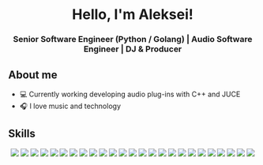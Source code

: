 <h1 align="center"> Hello, I'm Aleksei! </h1>
<h3 align="center"> Senior Software Engineer (Python / Golang) | Audio Software Engineer | DJ & Producer </h3>

<h2>About me</h2>
<ul>
    <li> 💻 Currently working developing audio plug-ins with C++ and JUCE </li>
    <li> 🎧 I love music and technology </li>
</ul>

<h2> Skills </h2>
<div align="center">

<!-- Python -->
<img src="https://img.shields.io/badge/Python-black?style=for-the-badge&logo=python&logoColor=white&color=grey">
<!-- Golang -->
<img src="https://img.shields.io/badge/Golang-black?style=for-the-badge&logo=go&logoColor=white&color=grey">
<!-- NodeJS -->
<img src="https://img.shields.io/badge/NodeJS-black?style=for-the-badge&logo=node.js&logoColor=white&color=grey">
<!-- Typescript -->
<img src="https://img.shields.io/badge/Typescript-black?style=for-the-badge&logo=typescript&logoColor=white&color=grey">
<!-- MongoDB -->
<img src="https://img.shields.io/badge/MongoDB-black?style=for-the-badge&logo=mongodb&logoColor=white&color=grey">
<!-- PostgreSQL -->
<img src="https://img.shields.io/badge/PostgreSQL-black?style=for-the-badge&logo=postgresql&logoColor=white&color=grey">
<!-- ArangoDB -->
<img src="https://img.shields.io/badge/ArangoDB-black?style=for-the-badge&logo=arangodb&logoColor=white&color=grey">
<!-- React JS -->
<img src="https://img.shields.io/badge/ReactJS-Black?style=for-the-badge&logo=react&logoColor=white&color=grey">
<!-- Redis -->
<img src="https://img.shields.io/badge/Redis-black?style=for-the-badge&logo=redis&logoColor=white&color=grey">
<!-- FastAPI -->
<img src="https://img.shields.io/badge/FastAPI-black?style=for-the-badge&logo=fastapi&logoColor=white&color=grey">
<!-- Django -->
<img src="https://img.shields.io/badge/Django-Black?style=for-the-badge&logo=django&logoColor=white&color=grey">
<!-- Flask -->
<img src="https://img.shields.io/badge/Flask-Black?style=for-the-badge&logo=flask&logoColor=white&color=grey">
<!-- Ray -->
<img src="https://img.shields.io/badge/Ray-black?style=for-the-badge&logo=ray&logoColor=white&color=grey">
<!-- Pandas -->
<img src="https://img.shields.io/badge/Pandas-black?style=for-the-badge&logo=pandas&logoColor=white&color=grey">
<!-- Polars -->
<img src="https://img.shields.io/badge/Polars-Black?style=for-the-badge&logo=polars&logoColor=white&color=grey">
<!-- DuckDB -->
<img src="https://img.shields.io/badge/DuckDB-Black?style=for-the-badge&logo=duckdb&logoColor=white&color=grey">
<!-- Sqlite -->
<img src="https://img.shields.io/badge/Sqlite-Black?style=for-the-badge&logo=sqlite&logoColor=white&color=grey">
<!-- Docker -->
<img src="https://img.shields.io/badge/Docker-Black?style=for-the-badge&logo=docker&logoColor=white&color=grey">
<!-- Kubernetes -->
<img src="https://img.shields.io/badge/Kubernetes-Black?style=for-the-badge&logo=kubernetes&logoColor=white&color=grey">
<!-- AWS -->
<img src="https://img.shields.io/badge/AWS-Black?style=for-the-badge&logo=amazon%20web%20services&logoColor=white&color=grey">
<!-- Google Cloud -->
<img src="https://img.shields.io/badge/Google%20Cloud-Black?style=for-the-badge&logo=google%20cloud&logoColor=white&color=grey">
<!-- Linux -->
<img src="https://img.shields.io/badge/Linux-Black?style=for-the-badge&logo=linux&logoColor=white&color=grey">
<!-- OLLAMA -->
<img src="https://img.shields.io/badge/Ollama-Black?style=for-the-badge&logo=ollama&logoColor=white&color=grey">
<!-- Clickhouse -->
<img src="https://img.shields.io/badge/Clickhouse-Black?style=for-the-badge&logo=clickhouse&logoColor=white&color=grey">
<!-- C++ -->
<img src="https://img.shields.io/badge/Cpp-Black?style=for-the-badge&logo=c%2B%2B&logoColor=white&color=grey">
</div>
